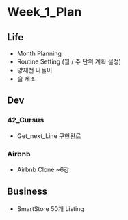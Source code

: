 

# Week_1_Plan



## Life



- Month Planning
- Routine Setting (월 / 주 단위 계획 설정)
- 양재천 나들이
- 술 제조



## Dev



### 42_Cursus

- Get_next_Line 구현완료
  

### Airbnb

- Airbnb Clone ~6강



## Business



- SmartStore 50개 Listing

